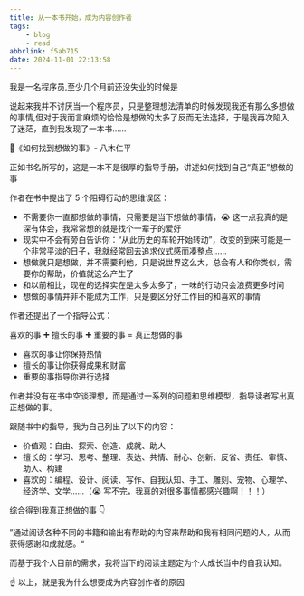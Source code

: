```yaml
---
title: 从一本书开始，成为内容创作者
tags: 
	- blog
	- read
abbrlink: f5ab715
date: 2024-11-01 22:13:58
---
```


我是一名程序员,至少几个月前还没失业的时候是

说起来我并不讨厌当一个程序员，只是整理想法清单的时候发现我还有那么多想做的事情,但对于我而言麻烦的恰恰是想做的太多了反而无法选择，于是我再次陷入了迷茫，直到我发现了一本书......

<!-- more -->

📖《如何找到想做的事》- 八木仁平

正如书名所写的，这是一本不是很厚的指导手册，讲述如何找到自己“真正”想做的事

作者在书中提出了 5 个阻碍行动的思维误区：

- 不需要你一直都想做的事情，只需要是当下想做的事情，😭 这一点我真的是深有体会，我常常想的就是找个一辈子的爱好
- 现实中不会有旁白告诉你：“从此历史的车轮开始转动”，改变的到来可能是一个非常平淡的日子，我就经常回去追求仪式感而凑整点......
- 想做就只是想做，并不需要利他，只是说世界这么大，总会有人和你类似，需要你的帮助，价值就这么产生了
- 和以前相比，现在的选择实在是太多太多了，一味的行动只会浪费更多时间
- 想做的事情并非不能成为工作，只是要区分好工作目的和喜欢的事情

作者还提出了一个指导公式：

喜欢的事 ➕ 擅长的事 ➕ 重要的事 = 真正想做的事

- 喜欢的事让你保持热情
- 擅长的事让你获得成果和财富
- 重要的事指导你进行选择

作者并没有在书中空谈理想，而是通过一系列的问题和思维模型，指导读者写出真正想做的事。

跟随书中的指导，我为自己列出了以下的内容：

- 价值观：自由、探索、创造、成就、助人
- 擅长的：学习、思考、整理、表达、共情、耐心、创新、反省、责任、审慎、助人、构建
- 喜欢的：编程、设计、阅读、写作、自我认知、手工、雕刻、宠物、心理学、经济学、文学......（😭 写不完，我真的对很多事情都感兴趣啊！！！）

综合得到我真正想做的事 👇

”通过阅读各种不同的书籍和输出有帮助的内容来帮助和我有相同问题的人，从而获得感谢和成就感。“

而基于我个人目前的需求，我将当下的阅读主题定为个人成长当中的自我认知。

☝️ 以上，就是我为什么想要成为内容创作者的原因